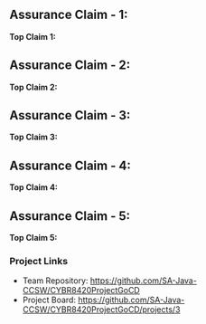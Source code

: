 ## Assurance Claim - 1: 
**Top Claim 1:**

## Assurance Claim - 2: 
**Top Claim 2:**

## Assurance Claim - 3: 
**Top Claim 3:**

## Assurance Claim - 4: 
**Top Claim 4:**

## Assurance Claim - 5: 
**Top Claim 5:**

### Project Links
* Team Repository: https://github.com/SA-Java-CCSW/CYBR8420ProjectGoCD
* Project Board: https://github.com/SA-Java-CCSW/CYBR8420ProjectGoCD/projects/3
